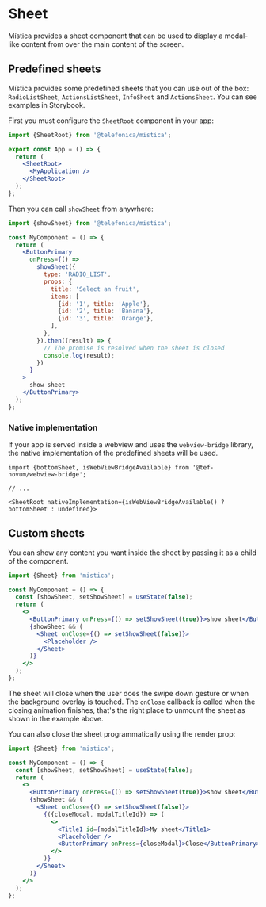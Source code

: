 # Sheet

Mística provides a sheet component that can be used to display a modal-like content from over the main content
of the screen.

## Predefined sheets

Mística provides some predefined sheets that you can use out of the box: `RadioListSheet`, `ActionsListSheet`,
`InfoSheet` and `ActionsSheet`. You can see examples in Storybook.

First you must configure the `SheetRoot` component in your app:

```jsx
import {SheetRoot} from '@telefonica/mistica';

export const App = () => {
  return (
    <SheetRoot>
      <MyApplication />
    </SheetRoot>
  );
};
```

Then you can call `showSheet` from anywhere:

```jsx
import {showSheet} from '@telefonica/mistica';

const MyComponent = () => {
  return (
    <ButtonPrimary
      onPress={() =>
        showSheet({
          type: 'RADIO_LIST',
          props: {
            title: 'Select an fruit',
            items: [
              {id: '1', title: 'Apple'},
              {id: '2', title: 'Banana'},
              {id: '3', title: 'Orange'},
            ],
          },
        }).then((result) => {
          // The promise is resolved when the sheet is closed
          console.log(result);
        })
      }
    >
      show sheet
    </ButtonPrimary>
  );
};
```

### Native implementation

If your app is served inside a webview and uses the `webview-bridge` library, the native implementation of the
predefined sheets will be used.

```tsx
import {bottomSheet, isWebViewBridgeAvailable} from '@tef-novum/webview-bridge';

// ...

<SheetRoot nativeImplementation={isWebViewBridgeAvailable() ? bottomSheet : undefined}>
```

## Custom sheets

You can show any content you want inside the sheet by passing it as a child of the component.

```jsx
import {Sheet} from 'mistica';

const MyComponent = () => {
  const [showSheet, setShowSheet] = useState(false);
  return (
    <>
      <ButtonPrimary onPress={() => setShowSheet(true)}>show sheet</ButtonPrimary>
      {showSheet && (
        <Sheet onClose={() => setShowSheet(false)}>
          <Placeholder />
        </Sheet>
      )}
    </>
  );
};
```

The sheet will close when the user does the swipe down gesture or when the background overlay is touched. The
`onClose` callback is called when the closing animation finishes, that's the right place to unmount the sheet
as shown in the example above.

You can also close the sheet programmatically using the render prop:

```jsx
import {Sheet} from 'mistica';

const MyComponent = () => {
  const [showSheet, setShowSheet] = useState(false);
  return (
    <>
      <ButtonPrimary onPress={() => setShowSheet(true)}>show sheet</ButtonPrimary>
      {showSheet && (
        <Sheet onClose={() => setShowSheet(false)}>
          {({closeModal, modalTitleId}) => (
            <>
              <Title1 id={modalTitleId}>My sheet</Title1>
              <Placeholder />
              <ButtonPrimary onPress={closeModal}>Close</ButtonPrimary>
            </>
          )}
        </Sheet>
      )}
    </>
  );
};
```
